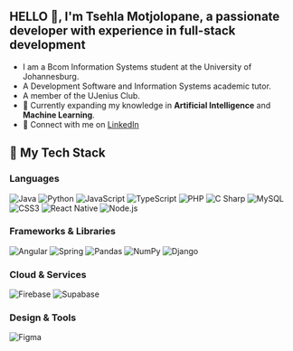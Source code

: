 
## HELLO 👋, I'm Tsehla Motjolopane, a passionate developer with experience in full-stack development
- I am a Bcom Information Systems student at the University of Johannesburg.
- A Development Software and Information Systems academic tutor.
- A member of the UJenius Club.
- 🌱 Currently expanding my knowledge in **Artificial Intelligence** and **Machine Learning**.
- 🔗 Connect with me on [LinkedIn](www.linkedin.com/in/tsehla-motjolopane )  


## 🧰 My Tech Stack

### Languages  
![Java](https://img.shields.io/badge/Java-%23ED8B00.svg?style=for-the-badge&logo=java&logoColor=white)
![Python](https://img.shields.io/badge/Python-%233776AB.svg?style=for-the-badge&logo=python&logoColor=white)
![JavaScript](https://img.shields.io/badge/JavaScript-%23F7DF1E.svg?style=for-the-badge&logo=javascript&logoColor=black)
![TypeScript](https://img.shields.io/badge/TypeScript-%23007ACC.svg?style=for-the-badge&logo=typescript&logoColor=white)
![PHP](https://img.shields.io/badge/PHP-%23777BB4.svg?style=for-the-badge&logo=php&logoColor=white)
![C Sharp](https://img.shields.io/badge/C%23-%23239120.svg?style=for-the-badge&logo=csharp&logoColor=white)
![MySQL](https://img.shields.io/badge/MySQL-%234479A1.svg?style=for-the-badge&logo=mysql&logoColor=white)
![CSS3](https://img.shields.io/badge/CSS3-%231572B6.svg?style=for-the-badge&logo=css3&logoColor=white)
![React Native](https://img.shields.io/badge/React%20Native-%2361DAFB.svg?style=for-the-badge&logo=react&logoColor=black)
![Node.js](https://img.shields.io/badge/Node.js-%23339933.svg?style=for-the-badge&logo=nodedotjs&logoColor=white)

### Frameworks & Libraries  
![Angular](https://img.shields.io/badge/Angular-%23DD0031.svg?style=for-the-badge&logo=angular&logoColor=white)
![Spring](https://img.shields.io/badge/Spring-%236DB33F.svg?style=for-the-badge&logo=spring&logoColor=white)
![Pandas](https://img.shields.io/badge/Pandas-%23150458.svg?style=for-the-badge&logo=pandas&logoColor=white)
![NumPy](https://img.shields.io/badge/NumPy-%23013243.svg?style=for-the-badge&logo=numpy&logoColor=white)
![Django](https://img.shields.io/badge/Django-%23092E20.svg?style=for-the-badge&logo=django&logoColor=white)

### Cloud & Services  
![Firebase](https://img.shields.io/badge/Firebase-%23FFCA28.svg?style=for-the-badge&logo=firebase&logoColor=black)
![Supabase](https://img.shields.io/badge/Supabase-%2300E682.svg?style=for-the-badge&logo=supabase&logoColor=white)

### Design & Tools  
![Figma](https://img.shields.io/badge/Figma-%23F24E1E.svg?style=for-the-badge&logo=figma&logoColor=white)
